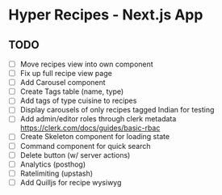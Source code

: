 # Hyper Recipes - Next.js App

## TODO

- [ ] Move recipes view into own component
- [ ] Fix up full recipe view page
- [ ] Add Carousel component
- [ ] Create Tags table (name, type)
- [ ] Add tags of type cuisine to recipes
- [ ] Display carousels of only recipes tagged Indian for testing
- [ ] Add admin/editor roles through clerk metadata https://clerk.com/docs/guides/basic-rbac
- [ ] Create Skeleton component for loading state
- [ ] Command component for quick search
- [ ] Delete button (w/ server actions)
- [ ] Analytics (posthog)
- [ ] Ratelimiting (upstash)
- [ ] Add Quilljs for recipe wysiwyg
